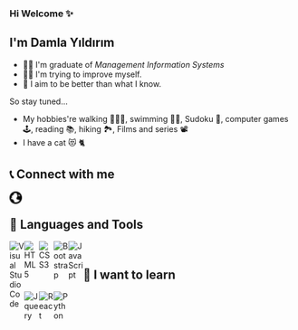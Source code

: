 ### Hi Welcome ✨

## I'm Damla Yıldırım
- 👨‍🎓 I'm graduate of <i>Management Information Systems</i>
- 👩‍💻 I'm trying to improve myself.
- 💪 I aim to be better than what I know.

So stay tuned...

- My hobbies're walking 🚶🏽‍♀️, swimming 🏊‍♀️, Sudoku 📝, computer games 🕹️, reading 📚, hiking 🏞️, Films and series 📽️
- I have a cat 😻 🐈

## 📞 Connect with me
<a href="https://kodcu.online/" target="blank"><img align="left" alt="" width="22px" src="https://raw.githubusercontent.com/iconic/open-iconic/master/svg/globe.svg" /></a>
<a href="https://www.linkedin.com/in/damla-yldrm/" target="blank"><img align="left" alt="" width="22px" src="https://cdn.jsdelivr.net/npm/simple-icons@v3/icons/linkedin.svg" /></a>
<a href="https://twitter.com/yasiyoamayildi" target="blank"><img align="left" alt="" width="22px" src="https://cdn.jsdelivr.net/npm/simple-icons@v3/icons/twitter.svg" /></a>

</br>

## 🔧 Languages and Tools

<img align="left" alt="Visual Studio Code" width="26px" src="https://cdn.jsdelivr.net/npm/simple-icons@3.0.1/icons/visualstudiocode.svg" />
<img align="left" alt="HTML5" width="26px" src="https://cdn.jsdelivr.net/npm/simple-icons@3.0.1/icons/html5.svg" />
<img align="left" alt="CSS3" width="26px" src="https://cdn.jsdelivr.net/npm/simple-icons@3.0.1/icons/css3.svg" />
<img align="left" alt="Bootstrap" width="26px" src="https://cdn.jsdelivr.net/npm/simple-icons@3.0.1/icons/bootstrap.svg" />
<img align="left" alt="JavaScript" width="26px" src="https://cdn.jsdelivr.net/npm/simple-icons@3.0.1/icons/javascript.svg" />

</br>
  
## 🔭 I want to learn
<img align="left" alt="Jquery" width="26px" src="https://cdn.jsdelivr.net/npm/simple-icons@3.0.1/icons/jquery.svg" />

<img align="left" alt="React" width="26px" src="https://cdn.jsdelivr.net/npm/simple-icons@3.0.1/icons/react.svg" />

<img align="left" alt="Python" width="26px" src="https://cdn.jsdelivr.net/npm/simple-icons@3.0.1/icons/python.svg" />


<!--
**damla-yildirim/damla-yildirim** is a ✨ _special_ ✨ repository because its `README.md` (this file) appears on your GitHub profile.

Here are some ideas to get you started:

- 🔭 I’m currently working on ...
- 🌱 I’m currently learning ...
- 👯 I’m looking to collaborate on ...
- 🤔 I’m looking for help with ...
- 💬 Ask me about ...
- 📫 How to reach me: ...
- 😄 Pronouns: ...
- ⚡ Fun fact: ...
-->

